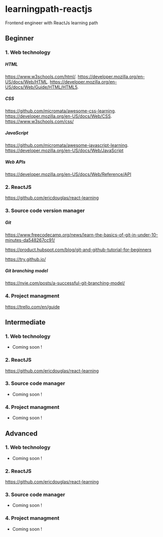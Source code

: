 # learningpath-reactjs
Frontend engineer with ReactJs learning path

## Beginner 

### 1. Web technology

##### HTML
https://www.w3schools.com/html/. 
https://developer.mozilla.org/en-US/docs/Web/HTML. 
https://developer.mozilla.org/en-US/docs/Web/Guide/HTML/HTML5. 

##### CSS
https://github.com/micromata/awesome-css-learning. 
https://developer.mozilla.org/en-US/docs/Web/CSS. 
https://www.w3schools.com/css/

##### JavaScript
https://github.com/micromata/awesome-javascript-learning. 
https://developer.mozilla.org/en-US/docs/Web/JavaScript

##### Web APIs
https://developer.mozilla.org/en-US/docs/Web/Reference/API


### 2. ReactJS
https://github.com/ericdouglas/react-learning


### 3. Source code version manager

##### Git
https://www.freecodecamp.org/news/learn-the-basics-of-git-in-under-10-minutes-da548267cc91/

https://product.hubspot.com/blog/git-and-github-tutorial-for-beginners

https://try.github.io/

##### Git branching model
https://nvie.com/posts/a-successful-git-branching-model/


### 4. Project managment 
https://trello.com/en/guide




## Intermediate 

### 1. Web technology
* Coming soon !


### 2. ReactJS
https://github.com/ericdouglas/react-learning

### 3. Source code manager
* Coming soon !


### 4. Project managment
* Coming soon !




## Advanced

### 1. Web technology
* Coming soon !


### 2. ReactJS
https://github.com/ericdouglas/react-learning

### 3. Source code manager
* Coming soon !


### 4. Project managment
* Coming soon !



